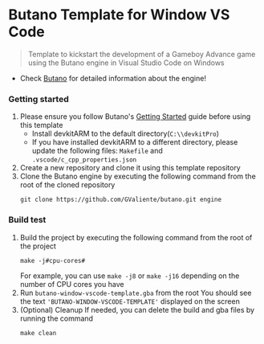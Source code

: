 # Butano Template for Window VS Code
>Template to kickstart the development of a Gameboy Advance game using the Butano engine in Visual Studio Code on Windows

- Check [Butano](https://github.com/GValiente/butano) for detailed information about the engine!

### Getting started
1. Please ensure you follow Butano's [Getting Started](https://gvaliente.github.io/butano/getting_started.html) guide before using this template
   - Install devkitARM to the default directory(`C:\\devkitPro`)
   - If you have installed devkitARM to a different directory, please update the following files: `Makefile` and `.vscode/c_cpp_properties.json` 
2. Create a new repository and clone it using this template repository
3. Clone the Butano engine by executing the following command from the root of the cloned repository
    ```
    git clone https://github.com/GValiente/butano.git engine
    ``` 

### Build test
1. Build the project by executing the following command from the root of the project
    ```
    make -j#cpu-cores# 
    ```
    For example, you can use `make -j8` or `make -j16` depending on the number of CPU cores you have
2. Run `butano-window-vscode-template.gba` from the root 
   You should see the text `'BUTANO-WINDOW-VSCODE-TEMPLATE'` displayed on the screen 
3. (Optional) Cleanup
    If needed, you can delete the build and gba files by running the command
    ```
    make clean
    ```

